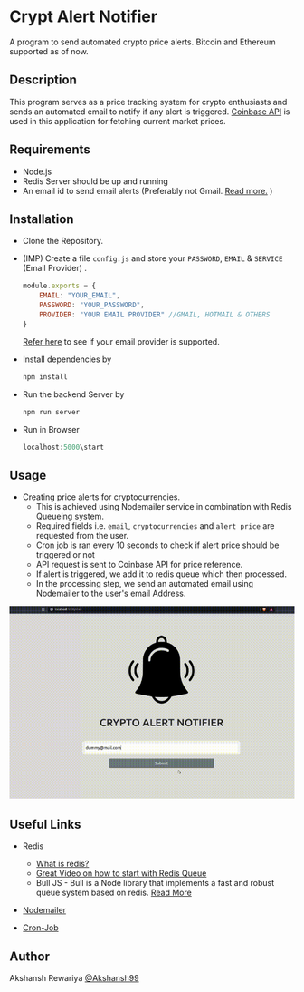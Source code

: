 # Crypt Alert Notifier
A program to send automated crypto price alerts. Bitcoin and Ethereum supported as of now.

## Description
This program serves as a price tracking system for crypto enthusiasts and sends an automated email to notify if any alert is triggered. [Coinbase API](https://developers.coinbase.com/api/v2) is used in this application for fetching current market prices.

## Requirements

* Node.js
* Redis Server should be up and running
* An email id to send email alerts (Preferably not Gmail. [Read more.](https://nodemailer.com/usage/using-gmail/) )  

## Installation

* Clone the Repository.
* (IMP) Create a file `config.js` and store your `PASSWORD`, `EMAIL` & `SERVICE` (Email Provider) .

    ```javascript
    module.exports = {
        EMAIL: "YOUR_EMAIL",
        PASSWORD: "YOUR_PASSWORD",
        PROVIDER: "YOUR EMAIL PROVIDER" //GMAIL, HOTMAIL & OTHERS
    }
    ```
    [Refer here](https://nodemailer.com/smtp/well-known/) to see if your email provider is supported. 
* Install dependencies by
    ```javascript
    npm install
    ```
* Run the backend Server by
    ```javascript
    npm run server
    ```
* Run in Browser
    ```javascript
    localhost:5000\start
    ```

## Usage

* Creating price alerts for cryptocurrencies. 
    * This is achieved using Nodemailer service in combination with Redis Queueing system.
    * Required fields i.e. `email`, `cryptocurrencies` and `alert price` are requested from the user.
    * Cron job is ran every 10 seconds to check if alert price should be triggered or not
    * API request is sent to Coinbase API for price reference.
    * If alert is triggered, we add it to redis queue which then processed.
    * In the processing step, we send an automated email using Nodemailer to the user's email Address. 

![Gif](https://github.com/Akshansh99/crypto-alert-notifcations/blob/master/public/gifs/working.gif)

## Useful Links

* Redis 
    * [What is redis?](https://redis.io/)
    * [Great Video on how to start with Redis Queue](https://www.youtube.com/watch?v=b7DJEAJZsG0&t=997s)
    * Bull JS - Bull is a Node library that implements a fast and robust queue system based on redis. [Read More](https://optimalbits.github.io/bull/)

* [Nodemailer](https://nodemailer.com/about/)
* [Cron-Job](https://en.wikipedia.org/wiki/Cron)


## Author
Akshansh Rewariya [@Akshansh99](https://github.com/Akshansh99)